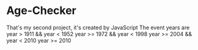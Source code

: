 # Age-Checker
That's my second project, it's created by JavaScript
The event years are 
year > 1911 && year < 1952
year >= 1972 && year < 1998
year >= 2004 && year < 2010
year >= 2010
